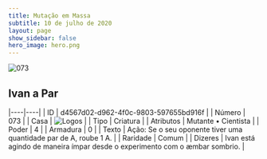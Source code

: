 ```yaml
---
title: Mutação em Massa
subtitle: 10 de julho de 2020
layout: page
show_sidebar: false
hero_image: hero.png
---
```


![073](https://cdn.keyforgegame.com/media/card_front/pt/479_073_HP57J82528CR_pt.png)

## Ivan a Par

|----|----|
| ID | d4567d02-d962-4f0c-9803-597655bd916f |
| Número | 073 |
| Casa | ![Logos](https://archonarcana.com/images/thumb/c/ce/Logos.png/22px-Logos.png "Logos") |
| Tipo | Criatura |
| Atributos | Mutante • Cientista |
| Poder | 4 |
| Armadura | 0 |
| Texto | Ação: Se o seu oponente tiver uma quantidade par de A, roube 1 A. |
| Raridade | Comum |
| Dizeres | Ivan está agindo de maneira ímpar desde o experimento com o æmbar sombrio. |
